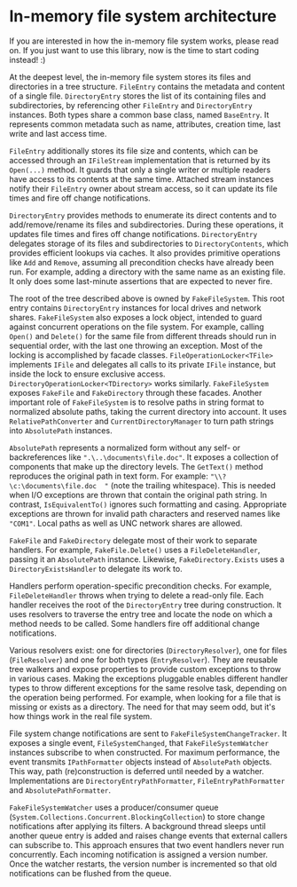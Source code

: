 # In-memory file system architecture

If you are interested in how the in-memory file system works, please read on. If you just want to use this library, now is the time to start coding instead! :)

At the deepest level, the in-memory file system stores its files and directories in a tree structure. `FileEntry` contains the metadata and content of a single file. `DirectoryEntry` stores the list of its containing files and subdirectories, by referencing other `FileEntry` and `DirectoryEntry` instances. Both types share a common base class, named `BaseEntry`. It represents common metadata such as name, attributes, creation time, last write and last access time.

`FileEntry` additionally stores its file size and contents, which can be accessed through an `IFileStream` implementation that is returned by its `Open(...)` method. It guards that only a single writer or multiple readers have access to its contents at the same time. Attached stream instances notify their `FileEntry` owner about stream access, so it can update its file times and fire off change notifications.

`DirectoryEntry` provides methods to enumerate its direct contents and to add/remove/rename its files and subdirectories. During these operations, it updates file times and fires off change notifications. `DirectoryEntry` delegates storage of its files and subdirectories to `DirectoryContents`, which provides efficient lookups via caches. It also provides primitive operations like `Add` and `Remove`, assuming all precondition checks have already been run. For example, adding a directory with the same name as an existing file. It only does some last-minute assertions that are expected to never fire.

The root of the tree described above is owned by `FakeFileSystem`. This root entry contains `DirectoryEntry` instances for local drives and network shares. `FakeFileSystem` also exposes a lock object, intended to guard against concurrent operations on the file system. For example, calling `Open()` and `Delete()` for the same file from different threads should run in sequential order, with the last one throwing an exception. Most of the locking is accomplished by facade classes. `FileOperationLocker<TFile>` implements `IFile` and delegates all calls to its private `IFile` instance, but inside the lock to ensure exclusive access. `DirectoryOperationLocker<TDirectory>` works similarly. `FakeFileSystem` exposes `FakeFile` and `FakeDirectory` through these facades. Another important role of `FakeFileSystem` is to resolve paths in string format to normalized absolute paths, taking the current directory into account. It uses `RelativePathConverter` and `CurrentDirectoryManager` to turn path strings into `AbsolutePath` instances.

`AbsolutePath` represents a normalized form without any self- or backreferences like `".\..\documents\file.doc"`. It exposes a collection of components that make up the directory levels. The `GetText()` method reproduces the original path in text form. For example: `"\\?\c:\documents\file.doc  "` (note the trailing whitespace). This is needed when I/O exceptions are thrown that contain the original path string. In contrast, `IsEquivalentTo()` ignores such formatting and casing. Appropriate exceptions are thrown for invalid path characters and reserved names like `"COM1"`. Local paths as well as UNC network shares are allowed.

`FakeFile` and `FakeDirectory` delegate most of their work to separate handlers. For example, `FakeFile.Delete()` uses a `FileDeleteHandler`, passing it an `AbsolutePath` instance. Likewise, `FakeDirectory.Exists` uses a `DirectoryExistsHandler` to delegate its work to.

Handlers perform operation-specific precondition checks. For example, `FileDeleteHandler` throws when trying to delete a read-only file. Each handler receives the root of the `DirectoryEntry` tree during construction. It uses resolvers to traverse the entry tree and locate the node on which a method needs to be called. Some handlers fire off additional change notifications.

Various resolvers exist: one for directories (`DirectoryResolver`), one for files (`FileResolver`) and one for both types (`EntryResolver`). They are reusable tree walkers and expose properties to provide custom exceptions to throw in various cases. Making the exceptions pluggable enables different handler types to throw different exceptions for the same resolve task, depending on the operation being performed. For example, when looking for a file that is missing or exists as a directory. The need for that may seem odd, but it's how things work in the real file system.

File system change notifications are sent to `FakeFileSystemChangeTracker`. It exposes a single event, `FileSystemChanged`, that `FakeFileSystemWatcher` instances subscribe to when constructed. For maximum performance, the event transmits `IPathFormatter` objects instead of `AbsolutePath` objects. This way, path (re)construction is deferred until needed by a watcher. Implementations are `DirectoryEntryPathFormatter`, `FileEntryPathFormatter` and `AbsolutePathFormatter`.

`FakeFileSystemWatcher` uses a producer/consumer queue (`System.Collections.Concurrent.BlockingCollection`) to store change notifications after applying its filters. A background thread sleeps until another queue entry is added and raises change events that external callers can subscribe to. This approach ensures that two event handlers never run concurrently. Each incoming notification is assigned a version number. Once the watcher restarts, the version number is incremented so that old notifications can be flushed from the queue.
